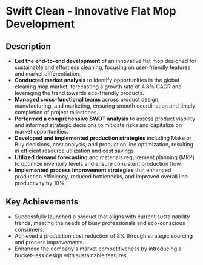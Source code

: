 # Swift Clean - Innovative Flat Mop Development

## Description

* **Led the end-to-end development** of an innovative flat mop designed for sustainable and effortless cleaning, focusing on user-friendly features and market differentiation.
* **Conducted market analysis** to identify opportunities in the global cleaning mop market, forecasting a growth rate of 4.8% CAGR and leveraging the trend towards eco-friendly products.
* **Managed cross-functional teams** across product design, manufacturing, and marketing, ensuring smooth coordination and timely completion of project milestones.
* **Performed a comprehensive SWOT analysis** to assess product viability and informed strategic decisions to mitigate risks and capitalize on market opportunities.
* **Developed and implemented production strategies** including Make or Buy decisions, cost analysis, and production line optimization, resulting in efficient resource utilization and cost savings.
* **Utilized demand forecasting** and materials requirement planning (MRP) to optimize inventory levels and ensure consistent production flow.
* **Implemented process improvement strategies** that enhanced production efficiency, reduced bottlenecks, and improved overall line productivity by 10%.

## Key Achievements

* Successfully launched a product that aligns with current sustainability trends, meeting the needs of busy professionals and eco-conscious consumers.
* Achieved a production cost reduction of 8% through strategic sourcing and process improvements.
* Enhanced the company's market competitiveness by introducing a bucket-less design with sustainable features.

